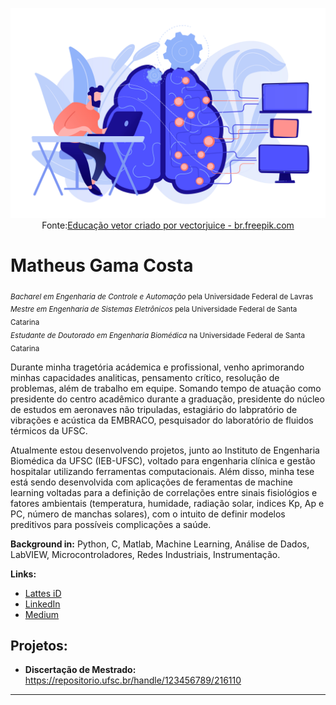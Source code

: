 <p align="center">
  <img src="20945347.jpg" >
  Fonte:<a href="https://br.freepik.com/vetores/educacao">Educação vetor criado por vectorjuice - br.freepik.com</a>
</p>

# Matheus Gama Costa
<sub>*Bacharel em Engenharia de Controle e Automação* pela Universidade Federal de Lavras</sub>  
<sub>*Mestre em Engenharia de Sistemas Eletrônicos* pela Universidade Federal de Santa Catarina</sub>  
<sub>*Estudante de Doutorado em Engenharia Biomédica* na Universidade Federal de Santa Catarina</sub>

Durante minha tragetória acádemica e profissional, venho aprimorando minhas capacidades analiticas, pensamento crítico, resolução de problemas, além de trabalho em equipe. Somando tempo de atuação como presidente do centro acadêmico durante a graduação, presidente do núcleo de estudos em aeronaves não tripuladas, estagiário do labpratório de vibrações e acústica da EMBRACO, pesquisador do laboratório de fluidos térmicos da UFSC.

Atualmente estou desenvolvendo projetos, junto ao Instituto de Engenharia Biomédica da UFSC (IEB-UFSC), voltado para engenharia clínica e gestão hospitalar utilizando ferramentas computacionais. Além disso, minha tese está sendo desenvolvida com aplicações de feramentas de machine learning voltadas para a definição de correlações entre sinais fisiológios e fatores ambientais (temperatura, humidade, radiação solar, indices Kp, Ap e PC, número de manchas solares), com o intuito de definir modelos preditivos para possíveis complicações a saúde.

**Background in:** Python, C, Matlab, Machine Learning, Análise de Dados, LabVIEW, Microcontroladores, Redes Industriais, Instrumentação.

**Links:**
* [Lattes iD](http://lattes.cnpq.br/1515303396312578)
* [LinkedIn](https://www.linkedin.com/in/matheus-gama-costa-903456a6)
* [Medium](https://www.medium.com)


## Projetos:

* **Discertação de Mestrado:** https://repositorio.ufsc.br/handle/123456789/216110


---
